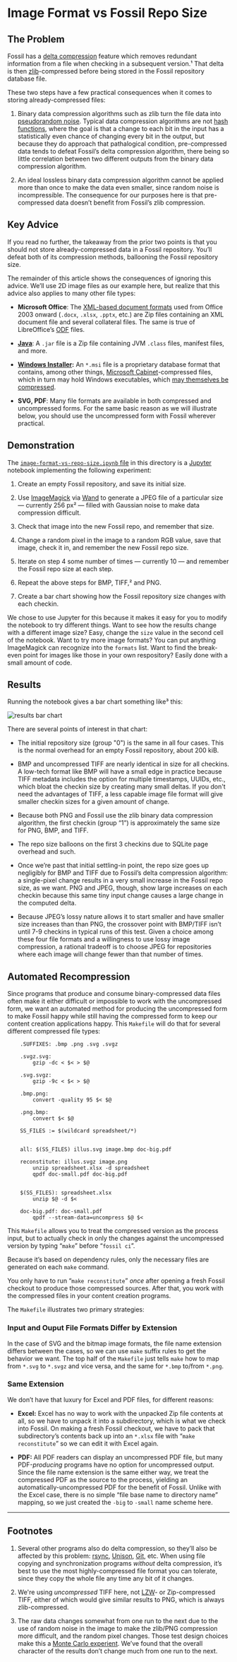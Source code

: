 # Image Format vs Fossil Repo Size

## The Problem

Fossil has a [delta compression][dc] feature which removes redundant
information from a file when checking in a subsequent version.¹ That
delta is then [zlib][zl]-compressed before being stored in the Fossil
repository database file.

These two steps have a few practical consequences when it comes to
storing already-compressed files:

1.  Binary data compression algorithms such as zlib turn the file data
    into [pseudorandom noise][prn].  Typical data compression algorithms
    are not [hash functions][hf], where the goal is that a change to
    each bit in the input has a statistically even chance of changing
    every bit in the output, but because they do approach that
    pathalogical condition, pre-compressed data tends to defeat Fossil’s
    delta compression algorithm, there being so little correlation
    between two different outputs from the binary data compression
    algorithm.

2.  An ideal lossless binary data compression algorithm cannot be
    applied more than once to make the data even smaller, since random
    noise is incompressible.  The consequence for our purposes here is
    that pre-compressed data doesn’t benefit from Fossil’s zlib
    compression.

[dc]:  ./delta_format.wiki
[hf]:  https://en.wikipedia.org/wiki/Hash_function
[prn]: https://en.wikipedia.org/wiki/Pseudorandomness
[zl]:  http://www.zlib.net/


## Key Advice

If you read no further, the takeaway from the prior two points is that
you should not store already-compressed data in a Fossil repository.
You’ll defeat both of its compression methods, ballooning the Fossil
repository size.

The remainder of this article shows the consequences of ignoring this
advice. We’ll use 2D image files as our example here, but realize that
this advice also applies to many other file types:

*   **Microsoft Office**: The [XML-based document formats][oox] used
    from Office 2003 onward (`.docx`, `.xlsx`, `.pptx`, etc.) are Zip
    files containing an XML document file and several collateral files.
    The same is true of LibreOffice’s [ODF][odf] files.

*   **[Java][jcl]**: A `.jar` file is a Zip file containing JVM
    `.class` files, manifest files, and more.

*   **[Windows Installer][wi]:** An `*.msi` file is a proprietary
    database format that contains, among other things, [Microsoft
    Cabinet][cab]-compressed files, which in turn may hold Windows
    executables, which [may themselves be compressed][exc].

*   **SVG, PDF**: Many file formats are available in both compressed
    and uncompressed forms. For the same basic reason as we will
    illustrate below, you should use the uncompressed form with Fossil
    wherever practical.


[cab]: https://en.wikipedia.org/wiki/Cabinet_(file_format)
[exc]: https://en.wikipedia.org/wiki/Executable_compression
[jcl]: https://en.wikipedia.org/wiki/Java_(programming_language)
[odf]: https://en.wikipedia.org/wiki/OpenDocument
[oox]: https://en.wikipedia.org/wiki/Office_Open_XML
[wi]:  https://en.wikipedia.org/wiki/Windows_Installer



## Demonstration

The [`image-format-vs-repo-size.ipynb` file][nb] in this directory is a
[Jupyter][jp] notebook implementing the following experiment:

1.  Create an empty Fossil repository, and save its initial size.

2.  Use [ImageMagick][im] via [Wand][wp] to generate a JPEG file of a
    particular size — currently 256 px² — filled with Gaussian noise to
    make data compression difficult.

3.  Check that image into the new Fossil repo, and remember that size.

4.  Change a random pixel in the image to a random RGB value, save that
    image, check it in, and remember the new Fossil repo size.

5.  Iterate on step 4 some number of times — currently 10 — and remember
    the Fossil repo size at each step.

6.  Repeat the above steps for BMP, TIFF,² and PNG.

7.  Create a bar chart showing how the Fossil repository size changes
    with each checkin.

We chose to use Jupyter for this because it makes it easy for you to
modify the notebook to try different things.  Want to see how the
results change with a different image size?  Easy, change the `size`
value in the second cell of the notebook.  Want to try more image
formats?  You can put anything ImageMagick can recognize into the
`formats` list. Want to find the break-even point for images like those
in your own respository?  Easily done with a small amount of code.

[im]: https://www.imagemagick.org/
[jp]: https://jupyter.org/
[nb]: ./image-format-vs-repo-size.ipynb
[wp]: http://wand-py.org/


## Results

Running the notebook gives a bar chart something like³ this:

![results bar chart](./image-format-vs-repo-size.svg)

There are several points of interest in that chart:

*   The initial repository size (group "0") is the same in all four
    cases. This is the normal overhead for an empty Fossil repository,
    about 200&nbsp;kiB.

*   BMP and uncompressed TIFF are nearly identical in size for all
    checkins. A low-tech format like BMP will have a small edge in
    practice because TIFF metadata includes the option for multiple
    timestamps, UUIDs, etc., which bloat the checkin size by creating
    many small deltas.  If you don't need the advantages of TIFF, a less
    capable image file format will give smaller checkin sizes for a
    given amount of change.

*   Because both PNG and Fossil use the zlib binary data compression
    algorithm, the first checkin (group “1”) is approximately the same
    size for PNG, BMP, and TIFF.

*   The repo size balloons on the first 3 checkins due to SQLite page
    overhead and such.

*   Once we’re past that initial settling-in point, the repo size goes
    up negligibly for BMP and TIFF due to Fossil’s delta compression
    algorithm: a single-pixel change results in a very small increase in
    the Fossil repo size, as we want.  PNG and JPEG, though, show large
    increases on each checkin because this same tiny input change causes
    a large change in the computed delta.

*   Because JPEG’s lossy nature allows it to start smaller and have
    smaller size increases than than PNG, the crossover point with
    BMP/TIFF isn’t until 7-9 checkins in typical runs of this test.
    Given a choice among these four file formats and a willingness to
    use lossy image compression, a rational tradeoff is to choose JPEG
    for repositories where each image will change fewer than that number
    of times.

[mce]: https://en.wikipedia.org/wiki/Monte_Carlo_method


## Automated Recompression

Since programs that produce and consume binary-compressed data files
often make it either difficult or impossible to work with the
uncompressed form, we want an automated method for producing the
uncompressed form to make Fossil happy while still having the compressed
form to keep our content creation applications happy.  This `Makefile`
will do that for several different compressed file types:

        .SUFFIXES: .bmp .png .svg .svgz

        .svgz.svg:
            gzip -dc < $< > $@

        .svg.svgz:
            gzip -9c < $< > $@

        .bmp.png:
            convert -quality 95 $< $@

        .png.bmp:
            convert $< $@

        SS_FILES := $(wildcard spreadsheet/*)


        all: $(SS_FILES) illus.svg image.bmp doc-big.pdf

        reconstitute: illus.svgz image.png
            unzip spreadsheet.xlsx -d spreadsheet
            qpdf doc-small.pdf doc-big.pdf


        $(SS_FILES): spreadsheet.xlsx
            unzip $@ -d $<

        doc-big.pdf: doc-small.pdf
            qpdf --stream-data=uncompress $@ $<

This `Makefile` allows you to treat the compressed version as the
process input, but to actually check in only the changes against the
uncompressed version by typing “`make`” before “`fossil ci`”.

Because it’s based on dependency rules, only the necessary files are
generated on each `make` command.

You only have to run “`make reconstitute`” *once* after opening a fresh
Fossil checkout to produce those compressed sources. After that, you
work with the compressed files in your content creation programs.

The `Makefile` illustrates two primary strategies:


### Input and Ouput File Formats Differ by Extension

In the case of SVG and the bitmap image formats, the file name extension
differs between the cases, so we can use `make` suffix rules to get the
behavior we want.  The top half of the `Makefile` just tells `make` how
to map from `*.svg` to `*.svgz` and vice versa, and the same for `*.bmp`
to/from `*.png`.


### Same Extension

We don’t have that luxury for Excel and PDF files, for different
reasons:

*   **Excel:** Excel has no way to work with the unpacked Zip file
    contents at all, so we have to unpack it into a subdirectory, which
    is what we check into Fossil.  On making a fresh Fossil checkout, we
    have to pack that subdirectory’s contents back up into an `*.xlsx`
    file with “`make reconstitute`” so we can edit it with Excel again.

*   **PDF:** All PDF readers can display an uncompressed PDF file, but
    many PDF-*producing* programs have no option for uncompressed
    output.  Since the file name extension is the same either way, we
    treat the compressed PDF as the source to the process, yielding an
    automatically-uncompressed PDF for the benefit of Fossil.  Unlike
    with the Excel case, there is no simple “file base name to directory
    name” mapping, so we just created the `-big` to `-small` name scheme
    here.

----


## Footnotes

1.  Several other programs also do delta compression, so they’ll also be
    affected by this problem: [rsync][rs], [Unison][us], [Git][git],
    etc. When using file copying and synchronization programs *without*
    delta compression, it’s best to use the most highly-compressed file
    format you can tolerate, since they copy the whole file any time any
    bit of it changes.

2.  We're using *uncompressed* TIFF here, not [LZW][lzw]- or
    Zip-compressed TIFF, either of which would give similar results to
    PNG, which is always zlib-compressed.

3.  The raw data changes somewhat from one run to the next due to the
    use of random noise in the image to make the zlib/PNG compression
    more difficult, and the random pixel changes.  Those test design
    choices make this a [Monte Carlo experient][mce].  We’ve found that
    the overall character of the results don’t change much from one run
    to the next.

[git]: https://git-scm.com/
[lzw]: https://en.wikipedia.org/wiki/Lempel%E2%80%93Ziv%E2%80%93Welch
[rs]:  https://rsync.samba.org/
[us]:  http://www.cis.upenn.edu/~bcpierce/unison/
